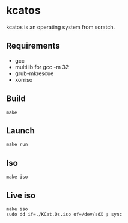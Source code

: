# kcatos
kcatos is an operating system from scratch.


## Requirements
* gcc
* multilib for gcc -m 32
* grub-mkrescue
* xorriso

## Build
```
make
```
## Launch
```
make run
```

## Iso
```
make iso
```

## Live iso
```
make iso
sudo dd if=./KCat.Os.iso of=/dev/sdX ; sync
```
